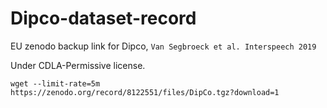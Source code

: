 # Dipco-dataset-record
EU zenodo backup link for Dipco, `Van Segbroeck et al. Interspeech 2019`

Under CDLA-Permissive license.

```shell
wget --limit-rate=5m https://zenodo.org/record/8122551/files/DipCo.tgz?download=1
```
